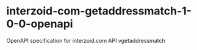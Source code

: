 # interzoid-com-getaddressmatch-1-0-0-openapi
OpenAPI specification for interzoid.com API vgetaddressmatch
